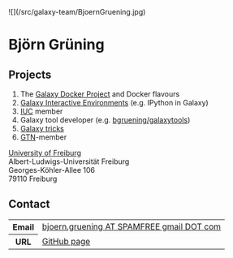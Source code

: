 <div class='right'>![](/src/galaxy-team/BjoernGruening.jpg)</div>


# Björn Grüning

## Projects

1. The [Galaxy Docker Project](https://github.com/bgruening/docker-galaxy-stable) and Docker flavours
2. [Galaxy Interactive Environments](https://wiki.galaxyproject.org/Admin/GIEs) (e.g. IPython in Galaxy)
3. [IUC](https://wiki.galaxyproject.org/IUC) member
4. Galaxy tool developer (e.g. [bgruening/galaxytools](https://github.com/bgruening/galaxytools))
5. [Galaxy tricks](https://github.com/bgruening/galaxy-tricks)
6. [GTN](https://galaxyproject.org/teach/gtn/)-member

[University of Freiburg](http://www.bioinf.uni-freiburg.de) <br />
Albert-Ludwigs-Universität Freiburg <br />
Georges-Köhler-Allee 106 <br />
79110 Freiburg 

## Contact

<table>
  <tr>
    <th> Email </th>
    <td> <a href="mailto:bjoern.gruening AT SPAMFREE gmail DOT com">bjoern.gruening AT SPAMFREE gmail DOT com</a> </td>
  </tr>
  <tr>
    <th> URL </th>
    <td> <a href='https://github.com/bgruening'>GitHub page</a> </td>
  </tr>
</table>
